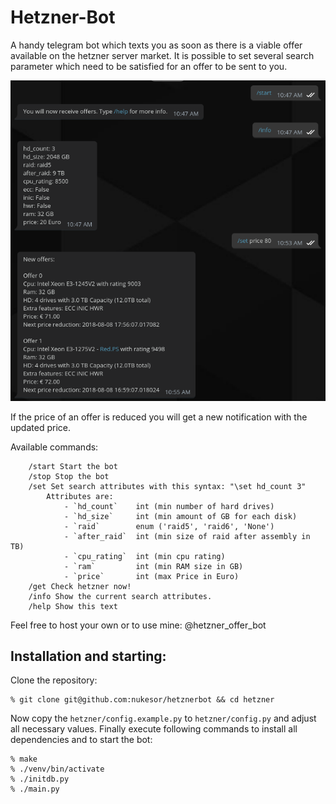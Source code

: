 # Hetzner-Bot

A handy telegram bot which texts you as soon as there is a viable offer available on the hetzner server market.
It is possible to set several search parameter which need to be satisfied for an offer to be sent to you.

<p align="center">
    <img src="https://raw.githubusercontent.com/Nukesor/images/master/hetzner_bot_reply.png">
</p>

If the price of an offer is reduced you will get a new notification with the updated price.

Available commands:

        /start Start the bot
        /stop Stop the bot
        /set Set search attributes with this syntax: "\set hd_count 3"
            Attributes are:
                - `hd_count`    int (min number of hard drives)
                - `hd_size`     int (min amount of GB for each disk)
                - `raid`        enum ('raid5', 'raid6', 'None')
                - `after_raid`  int (min size of raid after assembly in TB)
                - `cpu_rating`  int (min cpu rating)
                - `ram`         int (min RAM size in GB)
                - `price`       int (max Price in Euro)
        /get Check hetzner now!
        /info Show the current search attributes.
        /help Show this text

Feel free to host your own or to use mine: @hetzner_offer_bot


## Installation and starting:

Clone the repository: 

    % git clone git@github.com:nukesor/hetznerbot && cd hetzner

Now copy the `hetzner/config.example.py` to `hetzner/config.py` and adjust all necessary values.
Finally execute following commands to install all dependencies and to start the bot:

    % make
    % ./venv/bin/activate
    % ./initdb.py
    % ./main.py

